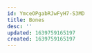 ```yaml
---
id: YmceOPgabRJwFyH7-S3MD
title: Bones
desc: ''
updated: 1639759165197
created: 1639759165197
---
```


